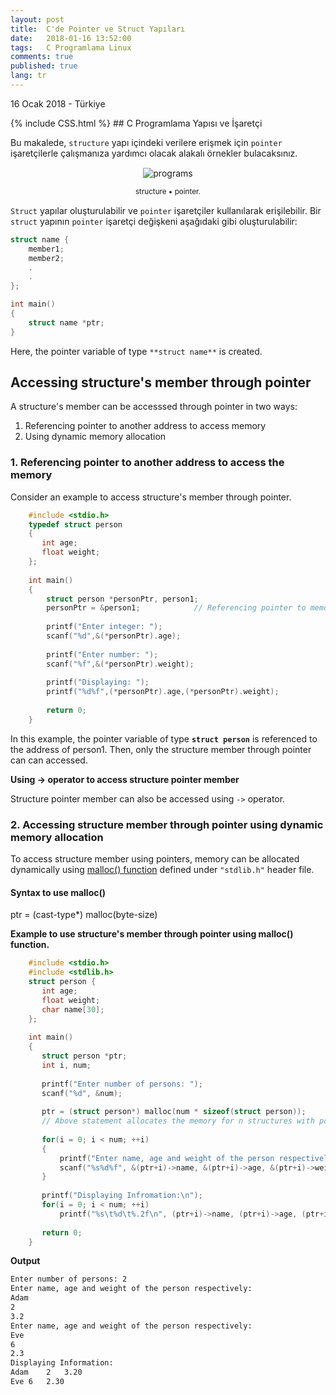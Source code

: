 ```yaml
---
layout: post
title:  C'de Pointer ve Struct Yapıları
date:   2018-01-16 13:52:00
tags:   C Programlama Linux
comments: true
published: true
lang: tr
---
```



<p class="meta">16 Ocak 2018 - Türkiye</p>
{% include CSS.html %}
## C Programlama Yapısı ve İşaretçi

Bu makalede, ```structure``` yapı içindeki verilere erişmek için ```pointer``` işaretçilerle çalışmanıza yardımcı olacak alakalı örnekler bulacaksınız.

<div class='pull-right alert alert-warning' style="margin: 15px; text-align: center;">
  <img src="{{ site.baseurl }}/images/c-structure-functions.jpg" alt="programs" class="resize" />
  <p><small>structure &bull; pointer.</small></p>
</div> 
  
<style>
img.resize {
  max-width:100%;
  max-height:100%;
}
</style>

```Struct``` yapılar oluşturulabilir ve ```pointer``` işaretçiler kullanılarak erişilebilir. Bir ```struct``` yapının ```pointer``` işaretçi değişkeni aşağıdaki gibi oluşturulabilir:

~~~c
struct name {
    member1;
    member2;
    .
    .
};

int main()
{
    struct name *ptr;
}
~~~

Here, the pointer variable of type `**struct name**` is created.

Accessing structure's member through pointer
--------------------------------------------

A structure's member can be accesssed through pointer in two ways:

1.  Referencing pointer to another address to access memory
2.  Using dynamic memory allocation

### 1. Referencing pointer to another address to access the memory

Consider an example to access structure's member through pointer.
~~~c
    #include <stdio.h>
    typedef struct person
    {
       int age;
       float weight;
    };
    
    int main()
    {
        struct person *personPtr, person1;
        personPtr = &person1;            // Referencing pointer to memory address of person1
    
        printf("Enter integer: ");
        scanf("%d",&(*personPtr).age);
    
        printf("Enter number: ");
        scanf("%f",&(*personPtr).weight);
    
        printf("Displaying: ");
        printf("%d%f",(*personPtr).age,(*personPtr).weight);
    
        return 0;
    }
~~~

In this example, the pointer variable of type **`struct person`** is referenced to the address of person1. Then, only the structure member through pointer can can accessed.

**Using -> operator to access structure pointer member**

Structure pointer member can also be accessed using `->` operator.

### 2. Accessing structure member through pointer using dynamic memory allocation

To access structure member using pointers, memory can be allocated dynamically using [malloc() function](/c-programming/c-dynamic-memory-allocation "Dynamic memory allocation using malloc()") defined under `"stdlib.h"` header file.

#### Syntax to use malloc()

ptr = (cast-type*) malloc(byte-size)

**Example to use structure's member through pointer using malloc() function.**
~~~c
    #include <stdio.h>
    #include <stdlib.h>
    struct person {
       int age;
       float weight;
       char name[30];
    };
    
    int main()
    {
       struct person *ptr;
       int i, num;
    
       printf("Enter number of persons: ");
       scanf("%d", &num);
    
       ptr = (struct person*) malloc(num * sizeof(struct person));
       // Above statement allocates the memory for n structures with pointer personPtr pointing to base address */
    
       for(i = 0; i < num; ++i)
       {
           printf("Enter name, age and weight of the person respectively:\n");
           scanf("%s%d%f", &(ptr+i)->name, &(ptr+i)->age, &(ptr+i)->weight);
       }
    
       printf("Displaying Infromation:\n");
       for(i = 0; i < num; ++i)
           printf("%s\t%d\t%.2f\n", (ptr+i)->name, (ptr+i)->age, (ptr+i)->weight);
    
       return 0;
    }
~~~

**Output**

~~~bash
Enter number of persons: 2
Enter name, age and weight of the person respectively:
Adam
2
3.2
Enter name, age and weight of the person respectively:
Eve
6
2.3
Displaying Information:
Adam	2	3.20
Eve	6	2.30
~~~

